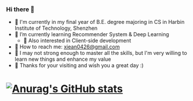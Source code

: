 ### Hi there 👋

- 📖 I'm currently in my final year of B.E. degree majoring in CS in Harbin Institute of Technology, Shenzhen
- 🤔 I’m currently learning Recommender System & Deep Learning
  - 🤩 Also interested in Client-side development
- 📮 How to reach me: xiean0426@gmail.com
- 🤯 I may not strong enough to master all the skills, but I'm very willing to learn new things and enhance my value
- 🎉 Thanks for your visiting and wish you a great day :)

# [![Anurag's GitHub stats](https://github-readme-stats.vercel.app/api?username=A-l-an&show_icons=true&count_private=true&hide=prs&include_all_commits=true)](https://github.com/anuraghazra/github-readme-stats)
